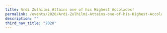 ```yaml
---
title: Ardi Zulhilmi Attains one of his Highest Accolades!
permalink: /events/2020/Ardi-Zulhilmi-Attains-one-of-his-Highest-Accolades/
description: ""
third_nav_title: "2020"
---
```

